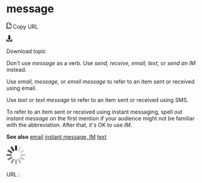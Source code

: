 # message

![Copy URL](media/message/Copy.png)
Copy URL

![Download](media/message/Download.png)

Download topic

Don't use *message* as a verb. Use *send, receive, email, text,* or *send an* *IM* instead.

Use *email,* *message,* or *email message* to refer to an item sent or received using email. 

Use *text* or *text message* to refer to an item sent or received using SMS. 

To refer to an item sent or received using instant messaging, spell out *instant message* on the first mention if your audience might not be familiar with the abbreviation. After that, it's OK to use *IM.*

**See also** [
email](https://worldready.cloudapp.net/Styleguide/Read?id=2700&topicid=33675)
[instant message, IM](https://worldready.cloudapp.net/Styleguide/Read?id=2700&topicid=34943)
[text](https://worldready.cloudapp.net/Styleguide/Read?id=2700&topicid=35353)

![In progress](media/message/activity-large.gif)

URL :
